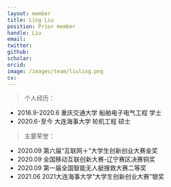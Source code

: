 ```yaml
---
layout: member
title: Ling Liu
position: Prior member
handle: Liu
email: 
twitter: 
github: 
scholar:
orcid: 
image: /images/team/liuling.png
cv: 
---
```


> 个人经历：

- 2016.9-2020.6 重庆交通大学 船舶电子电气工程 学士
- 2020.6-至今 大连海事大学 轮机工程 硕士

> 主要荣誉：

- 2020.09 第六届“互联网＋”大学生创新创业大赛金奖
- 2020.09 全国移动互联创新大赛-辽宁赛区决赛铜奖
- 2020.09 第一届全国智能无人艇搜救大赛二等奖
- 2021.06 2021大连海事大学“大学生创新创业大赛”银奖
